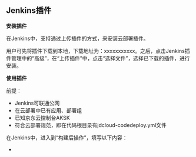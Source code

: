 ## Jenkins插件

**安装插件**

在Jenkins中，支持通过上传插件的方式，来安装云部署插件。

用户可先将插件下载到本地，下载地址为：xxxxxxxxxxx。之后，点击Jenkins插件管理中的“高级”，在“上传插件”中，点击“选择文件”，选择已下载的插件，进行安装。

**使用插件**

前提：

- Jenkins可联通公网
- 在云部署中已有应用、部署组
- 已知京东云控制台AKSK
- 符合云部署规范，即在代码根目录有jdcloud-codedeploy.yml文件

在Jenkins中，进入到“构建后操作”，填写以下内容：

- 


